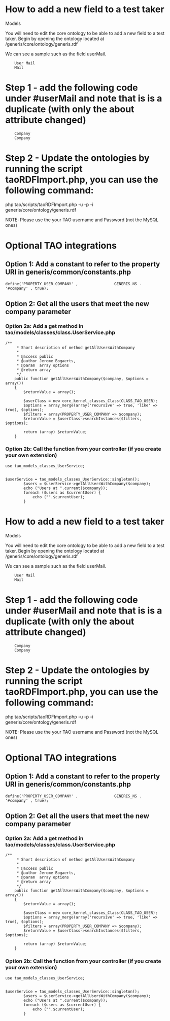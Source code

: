 <!--
author:
    - 'Rex Wallen Tan'
created_at: '2015-10-08 12:04:15'
updated_at: '2016-01-31 07:07:46'
tags:
    - Tutorials
-->

How to add a new field to a test taker
======================================

Models

You will need to edit the core ontology to be able to add a new field to a test taker. Begin by opening the ontology located at /generis/core/ontology/generis.rdf

We can see a sample such as the field userMail.



        
        
        User Mail
        Mail
        
        
        
      

Step 1 - add the following code under \#userMail and note that is is a duplicate (with only the about attribute changed)
========================================================================================================================



        
        
        Company
        Company
        
        
        
      

Step 2 - Update the ontologies by running the script taoRDFImport.php, you can use the following command:
=========================================================================================================

php tao/scripts/taoRDFImport.php -u <TAO username> -p <TAO password> -i generis/core/ontology/generis.rdf

NOTE: Please use the your TAO username and Password (not the MySQL ones)

Optional TAO integrations
=========================

Option 1: Add a constant to refer to the property URI in generis/common/constants.php
-------------------------------------------------------------------------------------


    define('PROPERTY_USER_COMPANY' ,                GENERIS_NS . '#company' , true);

Option 2: Get all the users that meet the new company parameter
---------------------------------------------------------------

### Option 2a: Add a get method in tao/models/classes/class.UserService.php


    /**
         * Short description of method getAllUsersWithCompany
         *
         * @access public
         * @author Jerome Bogaerts, 
         * @param  array options
         * @return array
         */
        public function getAllUsersWithCompany($company, $options = array())
        {
            $returnValue = array();

            $userClass = new core_kernel_classes_Class(CLASS_TAO_USER);
            $options = array_merge(array('recursive' => true, 'like' => true), $options);
            $filters = array(PROPERTY_USER_COMPANY => $company);
            $returnValue = $userClass->searchInstances($filters, $options);

            return (array) $returnValue;
        }

### Option 2b: Call the function from your controller (if you create your own extension)


    use tao_models_classes_UserService;


    $userService = tao_models_classes_UserService::singleton();
            $users = $userService->getAllUsersWithCompany($company); 
            echo ("Users at ".current($company));
            foreach ($users as $currentUser) {
                echo ("".$currentUser);
            }

How to add a new field to a test taker
======================================

Models

You will need to edit the core ontology to be able to add a new field to a test taker. Begin by opening the ontology located at /generis/core/ontology/generis.rdf

We can see a sample such as the field userMail.





        User Mail
        Mail





Step 1 - add the following code under \#userMail and note that is is a duplicate (with only the about attribute changed)
========================================================================================================================





        Company
        Company





Step 2 - Update the ontologies by running the script taoRDFImport.php, you can use the following command:
=========================================================================================================

php tao/scripts/taoRDFImport.php -u <TAO username> -p <TAO password> -i generis/core/ontology/generis.rdf

NOTE: Please use the your TAO username and Password (not the MySQL ones)

Optional TAO integrations
=========================

Option 1: Add a constant to refer to the property URI in generis/common/constants.php
-------------------------------------------------------------------------------------


    define('PROPERTY_USER_COMPANY' ,                GENERIS_NS . '#company' , true);

Option 2: Get all the users that meet the new company parameter
---------------------------------------------------------------

### Option 2a: Add a get method in tao/models/classes/class.UserService.php


    /**
         * Short description of method getAllUsersWithCompany
         *
         * @access public
         * @author Jerome Bogaerts,
         * @param  array options
         * @return array
         */
        public function getAllUsersWithCompany($company, $options = array())
        {
            $returnValue = array();

            $userClass = new core_kernel_classes_Class(CLASS_TAO_USER);
            $options = array_merge(array('recursive' => true, 'like' => true), $options);
            $filters = array(PROPERTY_USER_COMPANY => $company);
            $returnValue = $userClass->searchInstances($filters, $options);

            return (array) $returnValue;
        }

### Option 2b: Call the function from your controller (if you create your own extension)


    use tao_models_classes_UserService;


    $userService = tao_models_classes_UserService::singleton();
            $users = $userService->getAllUsersWithCompany($company);
            echo ("Users at ".current($company));
            foreach ($users as $currentUser) {
                echo ("".$currentUser);
            }



